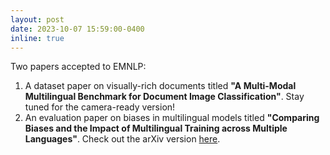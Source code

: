 ```yaml
---
layout: post
date: 2023-10-07 15:59:00-0400
inline: true
---
```


Two papers accepted to EMNLP:
1. A dataset paper on visually-rich documents titled <strong>"A Multi-Modal Multilingual Benchmark for Document Image Classification"</strong>. Stay tuned for the camera-ready version!
2. An evaluation paper on biases in multilingual models titled <strong>"Comparing Biases and the Impact of Multilingual Training across Multiple Languages"</strong>. Check out the arXiv version <a href="https://arxiv.org/pdf/2305.11242.pdf">here</a>. 
